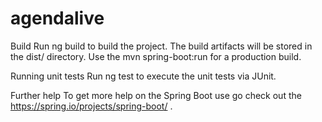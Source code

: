 # agendalive

Build
Run ng build to build the project. The build artifacts will be stored in the dist/ directory. Use the mvn spring-boot:run for a production build.

Running unit tests
Run ng test to execute the unit tests via JUnit.

Further help
To get more help on the Spring Boot use  go check out the https://spring.io/projects/spring-boot/ .
